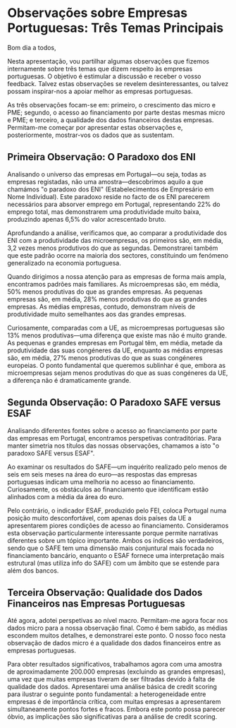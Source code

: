 # Observações sobre Empresas Portuguesas: Três Temas Principais

Bom dia a todos,

Nesta apresentação, vou partilhar algumas observações que fizemos internamente sobre três temas que dizem respeito às empresas portuguesas. O objetivo é estimular a discussão e receber o vosso feedback. Talvez estas observações se revelem desinteressantes, ou talvez possam inspirar-nos a apoiar melhor as empresas portuguesas.

As três observações focam-se em: primeiro, o crescimento das micro e PME; segundo, o acesso ao financiamento por parte destas mesmas micro e PME; e terceiro, a qualidade dos dados financeiros destas empresas. Permitam-me começar por apresentar estas observações e, posteriormente, mostrar-vos os dados que as sustentam.

## Primeira Observação: O Paradoxo dos ENI

Analisando o universo das empresas em Portugal—ou seja, todas as empresas registadas, não uma amostra—descobrimos aquilo a que chamámos "o paradoxo dos ENI" (Estabelecimentos de Empresário em Nome Individual). Este paradoxo reside no facto de os ENI parecerem necessários para absorver emprego em Portugal, representando 22% do emprego total, mas demonstrarem uma produtividade muito baixa, produzindo apenas 6,5% do valor acrescentado bruto.

Aprofundando a análise, verificamos que, ao comparar a produtividade dos ENI com a produtividade das microempresas, os primeiros são, em média, 3,2 vezes menos produtivos do que as segundas. Demonstrarei também que este padrão ocorre na maioria dos sectores, constituindo um fenómeno generalizado na economia portuguesa.

Quando dirigimos a nossa atenção para as empresas de forma mais ampla, encontramos padrões mais familiares. As microempresas são, em média, 50% menos produtivas do que as grandes empresas. As pequenas empresas são, em média, 28% menos produtivas do que as grandes empresas. As médias empresas, contudo, demonstram níveis de produtividade muito semelhantes aos das grandes empresas.

Curiosamente, comparadas com a UE, as microempresas portuguesas são 13% menos produtivas—uma diferença que existe mas não é muito grande. As pequenas e grandes empresas em Portugal têm, em média, metade da produtividade das suas congéneres da UE, enquanto as médias empresas são, em média, 27% menos produtivas do que as suas congéneres europeias. O ponto fundamental que queremos sublinhar é que, embora as microempresas sejam menos produtivas do que as suas congéneres da UE, a diferença não é dramaticamente grande.

## Segunda Observação: O Paradoxo SAFE versus ESAF

Analisando diferentes fontes sobre o acesso ao financiamento por parte das empresas em Portugal, encontramos perspetivas contraditórias. Para manter simetria nos títulos das nossas observações, chamamos a isto "o paradoxo SAFE versus ESAF".

Ao examinar os resultados do SAFE—um inquérito realizado pelo menos de seis em seis meses na área do euro—as respostas das empresas portuguesas indicam uma melhoria no acesso ao financiamento. Curiosamente, os obstáculos ao financiamento que identificam estão alinhados com a média da área do euro.

Pelo contrário, o indicador ESAF, produzido pelo FEI, coloca Portugal numa posição muito desconfortável, com apenas dois países da UE a apresentarem piores condições de acesso ao financiamento. Consideramos esta observação particularmente interessante porque permite narrativas diferentes sobre um tópico importante. Ambos os índices são verdadeiros, sendo que o SAFE tem uma dimensão mais conjuntural mais focada no financiamento bancário, enquanto o ESAF fornece uma interpretação mais estrutural (mas utiliza info do SAFE) com um âmbito que se estende para além dos bancos.

## Terceira Observação: Qualidade dos Dados Financeiros nas Empresas Portuguesas

Até agora, adotei perspetivas ao nível macro. Permitam-me agora focar nos dados micro para a nossa observação final. Como é bem sabido, as médias escondem muitos detalhes, e demonstrarei este ponto. O nosso foco nesta observação de dados micro é a qualidade dos dados financeiros entre as empresas portuguesas.

Para obter resultados significativos, trabalhamos agora com uma amostra de aproximadamente 200.000 empresas (excluindo as grandes empresas), uma vez que muitas empresas tiveram de ser filtradas devido à falta de qualidade dos dados. Apresentarei uma análise básica de credit scoring para ilustrar o seguinte ponto fundamental: a heterogeneidade entre empresas é de importância crítica, com muitas empresas a apresentarem simultaneamente pontos fortes e fracos. Embora este ponto possa parecer óbvio, as implicações são significativas para a análise de credit scoring.